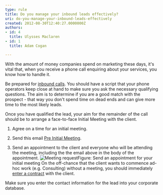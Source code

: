 ```yaml
---
type: rule
title: Do you manage your inbound leads effectively?
uri: do-you-manage-your-inbound-leads-effectively
created: 2012-08-30T12:40:27.0000000Z
authors:
- id: 4
  title: Ulysses Maclaren
- id: 1
  title: Adam Cogan

---
```


 
​With the amount of money companies spend on marketing these days, it's vital that, when you receive a phone call enquiring about your services, you know how to handle it.
 
Be prepared for [inbound calls](http&#58;//www.ssw.com.au/SSW/Standards/Rules/RulesToBetterInboundCalls.aspx#Preparation). You should have a script that your phone operators keep close at hand to make sure you ask the necessary qua​lifying questio​ns. The aim is to determine if you are a good match with the prospect - that way you don't spend time on dead ends and can give more time to the most likely leads.

Once you have qualified the lead, your aim for the remainder of the call should be to arrange a face-to-face Initial Meeting with the client.

1. Agree on a time for an initial meeting.

2. Send this email​ [Pre Initial Meeting](/Communication/RulesToBetterCRMForUsers/Documents/BriefProposal-PreInitialMeeting.docx)​.​

3. Send an appointment to the client and everyone who will be attending the meeting, including the the email above in the body of the appointment.
![Meeting request](/Communication/RulesToBetterCRMForUsers/PublishingImages/meeting-request.jpg)Figure: Send an appointment for your initial meeting
On the off-chance that the client wants to commence ad-hoc work (e.g. Consulting) without a meeting, you should immediately [enter a contract](/Management/RulesToSuccessfulSalesAndAccountManagement/Pages/Enter-into-a-binding-written-contract-with-a-client-before-doing-any-billable-work.aspx) with the client.

Make sure you enter the contact information for the lead into your corporate database.

